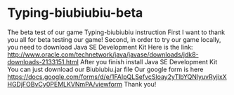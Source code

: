 # Typing-biubiubiu-beta
The beta test of our game Typing-biubiubiu instruction
First I want to thank you all for beta testing our game!
Second, in order to try our game locally, you need to download Java SE Development Kit
Here is the link:
http://www.oracle.com/technetwork/java/javase/downloads/jdk8-downloads-2133151.html
After you finish install Java SE Development Kit
You can just download our Biubiubiu.jar file
Our google form is here
https://docs.google.com/forms/d/e/1FAIpQLSefvcSloay2yTlbYQNlyuvRyjixXHGDjFOBvCy0PEMLKVNmPA/viewform
Thank you!
